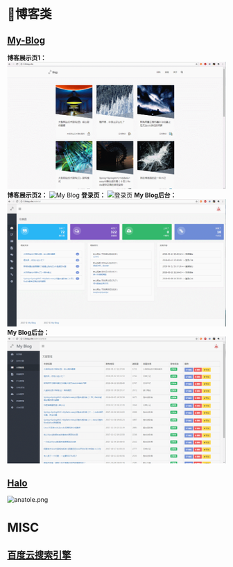 # 🎈博客类

## [My-Blog](https://gitee.com/zhenfeng13/My-Blog)

**博客展示页1：**
![My Blog](https://raw.githubusercontent.com/ZHENFENG13/resource/master/images/2018-06-13/my-blog-2.gif)
**博客展示页2：**
![My Blog](https://raw.githubusercontent.com/ZHENFENG13/resource/master/images/2018-06-13/my-blog-1.gif)
**登录页：**
![登录页](http://images2015.cnblogs.com/blog/859549/201705/859549-20170511122916004-738411708.png)
**My Blog后台：**
![My Blog](https://raw.githubusercontent.com/ZHENFENG13/resource/master/images/2018-06-13/My-Blog-admin-1.gif)
**My Blog后台：**
![My Blog](https://raw.githubusercontent.com/ZHENFENG13/resource/master/images/2018-06-13/My-Blog-admin-2.gif)

## [Halo](https://github.com/halo-dev/halo)
![anatole.png](https://i.loli.net/2019/05/08/5cd2fc3e478dc.png)


# MISC

## [百度云搜索引擎](http://java1234.com)

